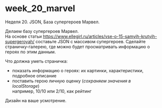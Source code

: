 # week_20_marvel
Неделя 20. JSON, База супергероев Марвел.   

Делаем базу супергероев Марвел.  
На основе статьи https://www.ellegirl.ru/articles/vse-o-15-samyih-krutyih-supergeroyah/ составьте JSON с массивом супергероев. Сделайте страничку-галерею, где можно будет просматривать информацию о героях по этим данным.

Что должна уметь страничка:  

- показать информацию о героях: их картинки, характеристики, подробное описание  
- поставить герою личную оценку (*сохраняем значения в localStorage*)  
например, 10/10 или 2/10, как рейтинг  
  
Дизайн на ваше усмотрение.
